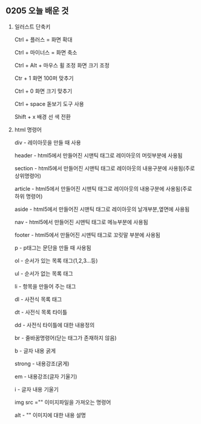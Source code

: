 ## 0205 오늘 배운 것

1. 일러스트 단축키

   Ctrl + 플러스 = 화면 확대

   Ctrl  + 마이너스  = 화면 축소

   Ctrl + Alt + 마우스 휠 조정 화면 크기 조정

   Ctr  + 1 화면 100퍼 맞추기

   Ctrl + 0 화면 크기 맞추기

   Ctrl + space 돋보기 도구 사용

   Shift + x 배경 선 색 전환



2. html 명령어

   div  - 레이아웃을 만들 때 사용

   header - html5에서 만들어진 시맨틱 태그로 레이아웃의 머릿부분에 사용됨

   section - html5에서 만들어진 시맨틱 태그로 레이아웃의 내용구분에 사용됨(주로 상위명령어)

   article - html5에서 만들어진 시맨틱 태그로 레이아웃의 내용구분에 사용됨(주로 하위 명령어)

   aside - html5에서 만들어진 시맨틱 태그로 레이아웃의 날개부분,옆면에 사용됨

   nav - html5에서 만들어진 시맨틱 태그로 메뉴부분에 사용됨

   footer - html5에서 만들어진 시맨틱 태그로 꼬릿말 부분에 사용됨

   p - p태그는 문단을 만들 때 사용됨

   ol - 순서가 있는 목록 태그(1,2,3...등)

   ul - 순서가 없는 목록 태그

   li - 항목을 만들어 주는 태그

   dl - 사전식 목록 태그

   dt - 사전식 목록 타이틀

   dd - 사전식 타이틀에 대한 내용정의

   br - 줄바꿈명령어(닫는 태그가 존재하지 않음)

   b - 글자 내용 굵게

   strong - 내용강조(굵게)

   em - 내용강조(글자 기울기)

   i - 글자 내용 기울기

   img src ="" 이미지파일을 가져오는 명령어

   alt - "" 이미지에 대한 내용 설명 